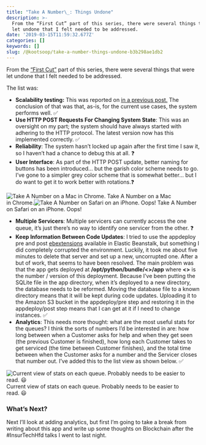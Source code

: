 ```yaml
---
title: "Take A Number\_: Things Undone"
description: >-
  From the “First Cut” part of this series, there were several things that were
  let undone that I felt needed to be addressed.
date: '2019-03-15T11:59:32.677Z'
categories: []
keywords: []
slug: /@kootsoop/take-a-number-things-undone-b3b298ae1db2
---
```


From the [“First Cut”](https://medium.com/@kootsoop/take-a-number-first-cut-8222ad39b729) part of this series, there were several things that were let undone that I felt needed to be addressed.

The list was:

*   **Scalability testing:** This was reported on [in a previous post.](https://medium.com/@kootsoop/take-a-number-first-performance-3914bb61d5c4) The conclusion of that was that, as-is, for the current use cases, the system performs well. ✅
*   **Use HTTP POST Requests For Changing System State**: This was an oversight on my part; the system should have always started with adhering to the HTTP protocol. The latest version now has this implemented correctly. ✅
*   **Reliability**: The system hasn’t locked up again after the first time I saw it, so I haven’t had a chance to debug this at all. ❓
*   **User Interface**: As part of the HTTP POST update, better naming for buttons has been introduced… but the garish color scheme needs to go. I’ve gone to a simpler grey color scheme that is somewhat better… but I do want to get it to work better with rotations.❓

![Take A Number on a Mac in Chrome.](https://cdn-images-1.medium.com/max/800/1*zk7yUDhv5tPGM6AXM4tmSQ.png)
Take A Number on a Mac in Chrome.![Take A Number on Safari on an iPhone. Oops!](https://cdn-images-1.medium.com/max/800/1*tC2NLpvgiF5nqpg2cSVGcQ.jpeg)
Take A Number on Safari on an iPhone. Oops!

*   **Multiple Servicers**: Multiple servicers can currently access the one queue, it’s just there’s no way to identify one servicer from the other. ❓
*   **Keep Information Between Code Updates**: I tried to use the appdeploy pre and post [ebextensions](https://docs.aws.amazon.com/elasticbeanstalk/latest/dg/ebextensions.html) available in Elastic Beanstalk, but something I did completely corrupted the environment. Luckily, it took me about five minutes to delete that server and set up a new, uncorrupted one. After a but of work, that seems to have been resolved. The main problem was that the app gets deployed at **/opt/python/bundle/<<N>>/app** where **<<N>>** is the number / version of this deployment. Because I’ve been putting the SQLite file in the app directory, when it’s deployed to a new directory, the database needs to be reformed. Moving the database file to a known directory means that it will be kept during code updates. Uploading it to the Amazon S3 bucket in the appdeploy/pre step and restoring it in the appdeploy/post step means that I can get at it if I need to change instances. ✅
*   **Analytics**: This needs more thought: what are the most useful stats for the queues? I think the sorts of numbers I’d be interested in are: how long between when a Customer asks for help and when they get seen (the previous Customer is finished), how long each Customer takes to get serviced (the time between Customer finishes), and the total time between when the Customer asks for a number and the Servicer closes that number out. I’ve added this to the list view as shown below. ✅

![Current view of stats on each queue. Probably needs to be easier to read. 😃](https://cdn-images-1.medium.com/max/800/1*Egd4YbAU_nXXOyOnDVVvWQ.png)
Current view of stats on each queue. Probably needs to be easier to read. 😃

### What’s Next?

Next I’ll look at adding analytics, but first I’m going to take a break from writing about this app and write up some thoughts on Blockchain after the #InsurTechHfd talks I went to last night.